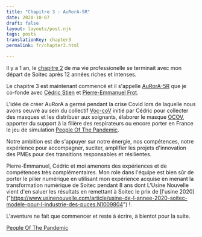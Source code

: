 ```yaml
---
title: "Chapitre 3 : AuRorA-5R"
date: 2020-10-07
draft: false
layout: layouts/post.njk
tags: posts
translationKey: chapter3
permalink: fr/chapter3.html

---
```

Il y a 1 an, le [chapitre 2]("fr/chapter2.html") de ma vie professionelle se terminait avec mon départ de Soitec après 12 années riches et intenses.

Le chapitre 3 est maintenant commencé et il s'appelle [AuRorA-5R](https://aurora-5r.fr/) que je co-fonde avec [Cédric Stien]("https://www.linkedin.com/in/cedric-stien-b1141aa/") et [Pierre-Emmanuel Frot]("https://www.linkedin.com/in/pem-frot-1304g73/).


L'idée de créer AuRorA a germé pendant la crise Covid lors de laquelle nous avons oeuvré au sein du collectif   [Voc-coV](http://voc-cov.org  ) initié par Cédric pour collecter des masques et les distribuer aux soignants, élaborer le masque [OCOV](www.ouvry.com/ocov/), apporter du support à la filière des respirateurs ou encore porter en France le jeu de simulation  [People Of The Pandemic]("https://peopleofthepandemicgame.com/").

Notre ambition est de s'appuyer sur notre énergie, nos compétences, notre expérience pour accompagner, suciter, amplifier les projets d'innovation des PMEs pour des transitions responsables et résilientes.

Pierre-Emmanuel, Cédric et moi amenons des expériences et de compétences très complémentaires.
Mon role dans l'équipe est bien sûr de porter le pilier numérique en utilisant mon expérience acquise en menant la transformation numérique de Soitec pendant 8 ans dont L'Usine Nouvelle vient d'en saluer les résultats en remettant à Soitec le prix de [l'usine 2020] ("https://www.usinenouvelle.com/article/usine-de-l-annee-2020-soitec-modele-pour-l-industrie-des-puces.N1009804") !.

L'aventure ne fait que commencer et reste à écrire, à bientot pour la suite.

[People Of The Pandemic]("https://peopleofthepandemicgame.com/")




